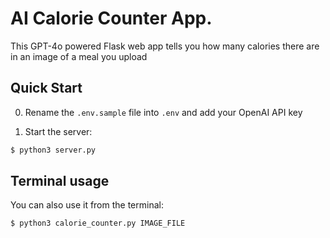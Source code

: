 # AI Calorie Counter App.

This GPT-4o powered Flask web app tells you how many calories there are in an image of a meal you upload

## Quick Start

0. Rename the `.env.sample` file into `.env` and add your OpenAI API key

1. Start the server:

```sh
$ python3 server.py
```

## Terminal usage

You can also use it from the terminal:

```sh
$ python3 calorie_counter.py IMAGE_FILE
```
